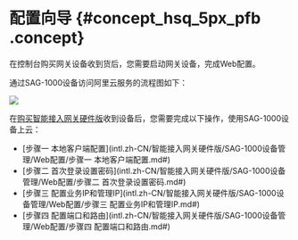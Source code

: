 # 配置向导 {#concept_hsq_5px_pfb .concept}

在控制台购买网关设备收到货后，您需要启动网关设备，完成Web配置。

通过SAG-1000设备访问阿里云服务的流程图如下：

![](http://static-aliyun-doc.oss-cn-hangzhou.aliyuncs.com/assets/img/40325/156329491321211_zh-CN.png)

在[购买智能接入网关硬件版](../../../../intl.zh-CN/购买指南/购买智能接入网关硬件版.md#)收到设备后，您需要完成以下操作，使用SAG-1000设备上云：

-   [步骤一 本地客户端配置](intl.zh-CN/智能接入网关硬件版/SAG-1000设备管理/Web配置/步骤一 本地客户端配置.md#)
-   [步骤二 首次登录设置密码](intl.zh-CN/智能接入网关硬件版/SAG-1000设备管理/Web配置/步骤二 首次登录设置密码.md#)
-   [步骤三 配置业务IP和管理IP](intl.zh-CN/智能接入网关硬件版/SAG-1000设备管理/Web配置/步骤三 配置业务IP和管理IP.md#)
-   [步骤四 配置端口和路由](intl.zh-CN/智能接入网关硬件版/SAG-1000设备管理/Web配置/步骤四 配置端口和路由.md#)

